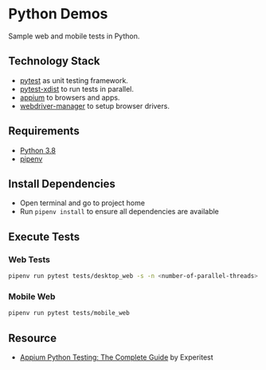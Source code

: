 # Python Demos

Sample web and mobile tests in Python.

## Technology Stack

- [pytest](https://pypi.org/project/pytest/) as unit testing framework.
- [pytest-xdist](https://pypi.org/project/pytest-xdist/) to run tests in parallel.
- [appium](https://pypi.org/project/Appium-Python-Client/) to browsers and apps.
- [webdriver-manager](https://pypi.org/project/webdriver-manager/) to setup browser drivers.

## Requirements

- [Python 3.8](https://www.python.org/downloads/)
- [pipenv](https://pipenv-fork.readthedocs.io/en/latest/)

## Install Dependencies

- Open terminal and go to project home
- Run `pipenv install` to ensure all dependencies are available

## Execute Tests

### Web Tests

```bash
pipenv run pytest tests/desktop_web -s -n <number-of-parallel-threads> --dist=loadscope
```

### Mobile Web

```bash
pipenv run pytest tests/mobile_web
```

## Resource

- [Appium Python Testing: The Complete Guide](https://experitest.com/appium-testing/the-complete-guide-appium-testing-using-python/) by Experitest
